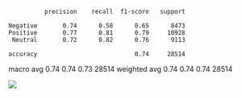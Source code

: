               precision    recall  f1-score   support

    Negative       0.74      0.58      0.65      8473
    Positive       0.77      0.81      0.79     10928
     Neutral       0.72      0.82      0.76      9113

    accuracy                           0.74     28514
   macro avg       0.74      0.74      0.73     28514
weighted avg       0.74      0.74      0.74     28514

![](../plots/bert/plot_acc_20230819-0231.png)
